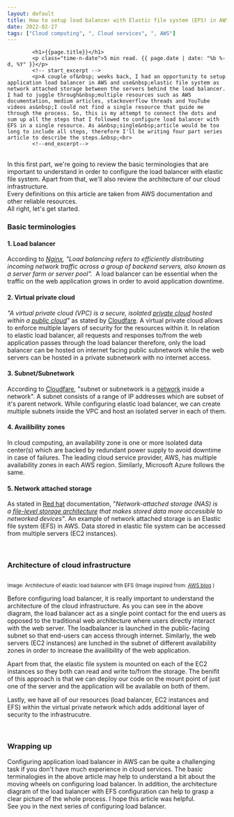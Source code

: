 ```yaml
---
layout: default
title: How to setup load balancer with Elastic file system (EFS) in AWS? Part 1 
date: 2022-02-27
tags: ["Cloud computing", ", Cloud services", ", AWS"]
---
```

<section class="article-detail-block dark-bg mtb-150">
    <div class="container content-wrapper">
        
            <h1>{{page.title}}</h1>
            <p class="time-n-date">5 min read. {{ page.date | date: "%b %-d, %Y" }}</p>
            <!-- start_excerpt -->
            <p>A couple of&nbsp; weeks back, I had an opportunity to setup application load balancer in AWS and use&nbsp;elastic file system as network attached storage between the servers behind the load balancer. I had to juggle through&nbsp;multiple resources such as AWS documentation, medium articles, stackoverflow threads and YouTube videos as&nbsp;I could not find a single resource that guide me through the process. So, this is my attempt to connect the dots and sum up all the steps that I followed to configure load balancer with EFS in a single resource. As a&nbsp;single&nbsp;article would be too long to include all steps, therefore I'll be writing four part series article to describe the steps.&nbsp;<br>
            <!--end_excerpt-->
<br>
In this first part, we're going to review the basic terminologies that are important to understand in order&nbsp;to configure the load balancer with elastic file system. Apart from that, we'll also review the architecture of our cloud infrastructure.<br>
Every definitions on this article are taken from AWS documentation and other reliable resources.<br>
All right, let's get started.</p>

<h3>Basic terminologies</h3>

<h4>1. Load balancer</h4>

<p>According to<cite> <a href="http://www.nginx.com/resources/glossary/load-balancing/">Nginx</a>, "Load balancing&nbsp;refers to efficiently distributing incoming network traffic across a group of backend servers, also known as a&nbsp;server farm&nbsp;or&nbsp;server pool".&nbsp; </cite>A load balancer can be&nbsp;essential when the traffic&nbsp;on the web application grows in order to avoid application downtime.&nbsp;</p>

<h4>2. Virtual private cloud</h4>

<p><cite>"A virtual private cloud (VPC) is a secure, isolated&nbsp;<a href="https://www.cloudflare.com/learning/cloud/what-is-a-private-cloud/">private cloud</a>&nbsp;hosted within a&nbsp;<a href="https://www.cloudflare.com/learning/cloud/what-is-a-public-cloud/">public cloud</a>"</cite>&nbsp;as stated by <a href="http://www.cloudflare.com/en-au/learning/cloud/what-is-a-virtual-private-cloud/">Cloudfare</a>. A virtual private cloud allows to enforce multiple layers of security for the resources within it. In relation to elastic load balancer, all requests and responses&nbsp;to/from the web application passes through the load balancer therefore, only the load balancer can be hosted on internet facing public&nbsp;subnetwork while the web servers&nbsp;can be hosted in a private subnetwork with no internet access.&nbsp;</p>

<h4>3. Subnet/Subnetwork</h4>

<p>According to <a href="https://www.cloudflare.com/en-au/learning/network-layer/what-is-a-subnet/">Cloudfare</a>, "subnet or subnetwork&nbsp;is a&nbsp;<a href="https://www.cloudflare.com/learning/network-layer/what-is-the-network-layer/">network</a>&nbsp;inside a network". A subnet consists of a range of IP addresses&nbsp;which are subset of it's parent network. While configuring&nbsp;elastic load balancer, we can create multiple subnets inside the VPC and host&nbsp;an isolated server in each of them.</p>

<h4>4. Availibility zones</h4>

<p>In cloud computing, an availability zone is one or more isolated data center(s)&nbsp;which are backed by redundant power supply&nbsp;to avoid downtime in case of failures. The leading cloud service provider, AWS, has multiple availability zones in each AWS region.&nbsp;Similarly, Microsoft Azure follows the same.</p>

<h4>5. Network attached storage</h4>

<p>As stated in <a href="http://www.redhat.com/en/topics/data-storage/network-attached-storage">Red hat</a> documentation, "<cite>Network-attached storage (NAS) is a&nbsp;<a href="https://www.redhat.com/en/topics/data-storage/file-block-object-storage">file-level storage architecture</a>&nbsp;that makes stored data more accessible to networked devices"</cite>. An example of network attached storage is an Elastic file system (EFS) in AWS. Data stored in elastic file system can be accessed from multiple servers (EC2 instances).</p>

<p>&nbsp;</p>

<h3>Architecture of cloud infrastructure</h3>

<p><img alt="" src="/media/uploads/2022/02/27/load-balancer-with-efs-architecture-2.png"></p>

<p><small>Image: Architecture of elastic load balancer with EFS (Image inspired from: <a href="https://aws.amazon.com/blogs/aws/new-aws-elastic-load-balancing-inside-of-a-virtual-private-cloud/">AWS blog</a> )</small></p>

<p>Before configuring&nbsp;load balancer, it is really important to understand the architecture of the cloud infrastructure. As you can see in the above diagram, the load balancer act as a single point contact for the end users as opposed to the traditional web architecture where users directly interact with the web server. The loadbalancer is launched in the public-facing subnet so that end-users can access through internet. Similarly, the web servers (EC2 instances) are lunched in the subnet of&nbsp;different availability zones in order to increase the availibility of the web application.</p>

<p>Apart from that, the elastic file system is mounted on each of the EC2 instances so&nbsp;they both can read and write to/from the storage. The benifit of this approach is that we can deploy our code on the mount point of just one of the server and the application will be available on both of them.&nbsp;</p>

<p>Lastly, we have all of our resources<img alt="" src="/media/uploads/2022/02/27/load-balancer-with-efs-architecture.svg">&nbsp;(load balancer, EC2 instances and EFS)&nbsp;within the virtual private network which adds additional layer of security to the infrastrucutre.</p>

<p>&nbsp;</p>

<h3>Wrapping up</h3>

<p>Configuring application load balancer in AWS can be&nbsp;quite a challenging task if you don't have much experience in cloud services.&nbsp;The basic terminalogies in the above article may help to understand a bit about the moving wheels on configuring load balancer. In addition, the architecture diagram of the load balancer with EFS configuration can help to grasp a clear picture of the whole process. I hope this article was helpful.<br>
See you in the next series of configuring load balancer.</p>
    </div>
</section>